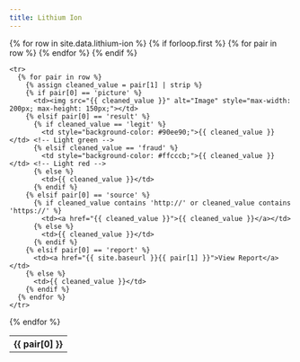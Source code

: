 ```yaml
---
title: Lithium Ion
---
```


<table>
  {% for row in site.data.lithium-ion %}
    {% if forloop.first %}
    <tr>
      {% for pair in row %}
        <th>{{ pair[0] }}</th>
      {% endfor %}
    </tr>
    {% endif %}

    <tr>
      {% for pair in row %}
        {% assign cleaned_value = pair[1] | strip %}
        {% if pair[0] == 'picture' %}
          <td><img src="{{ cleaned_value }}" alt="Image" style="max-width: 200px; max-height: 150px;"></td>
        {% elsif pair[0] == 'result' %}
          {% if cleaned_value == 'legit' %}
            <td style="background-color: #90ee90;">{{ cleaned_value }}</td> <!-- Light green -->
          {% elsif cleaned_value == 'fraud' %}
            <td style="background-color: #ffcccb;">{{ cleaned_value }}</td> <!-- Light red -->
          {% else %}
            <td>{{ cleaned_value }}</td>
          {% endif %}
        {% elsif pair[0] == 'source' %}
          {% if cleaned_value contains 'http://' or cleaned_value contains 'https://' %}
            <td><a href="{{ cleaned_value }}">{{ cleaned_value }}</a></td>
          {% else %}
            <td>{{ cleaned_value }}</td>
          {% endif %}
        {% elsif pair[0] == 'report' %}
          <td><a href="{{ site.baseurl }}{{ pair[1] }}">View Report</a></td>
        {% else %}
          <td>{{ cleaned_value }}</td>
        {% endif %}
      {% endfor %}
    </tr>
  {% endfor %}
</table>
